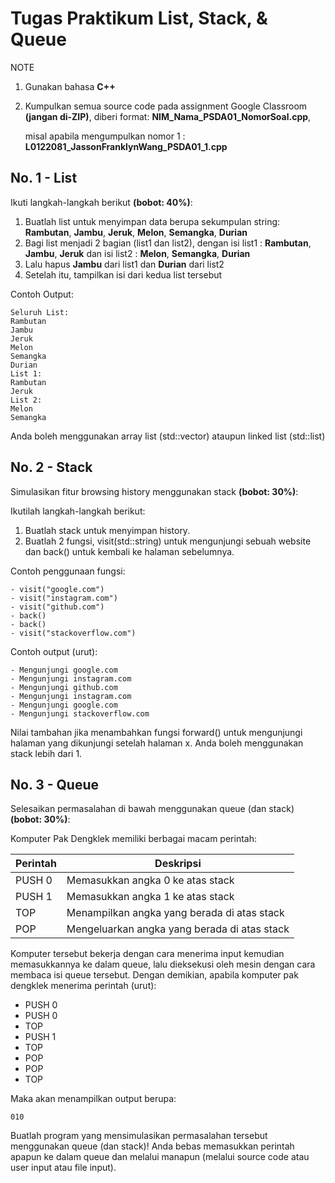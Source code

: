 # Tugas Praktikum List, Stack, & Queue

NOTE

1. Gunakan bahasa **C++**
2. Kumpulkan semua source code pada assignment Google Classroom **(jangan di-ZIP)**, diberi format: **NIM_Nama_PSDA01_NomorSoal.cpp**, 

   misal apabila mengumpulkan nomor 1 : **L0122081_JassonFranklynWang_PSDA01_1.cpp**

## No. 1 - List

Ikuti langkah-langkah berikut **(bobot: 40%)**:

1. Buatlah list untuk menyimpan data berupa sekumpulan string: **Rambutan**, **Jambu**, **Jeruk**, **Melon**, **Semangka**, **Durian**
2. Bagi list menjadi 2 bagian (list1 dan list2), dengan isi list1 : **Rambutan**, **Jambu**, **Jeruk** dan isi list2 : **Melon**, **Semangka**, **Durian**
3. Lalu hapus **Jambu** dari list1 dan **Durian** dari list2
4. Setelah itu, tampilkan isi dari kedua list tersebut

Contoh Output: 
```
Seluruh List:
Rambutan
Jambu
Jeruk
Melon
Semangka
Durian
List 1:
Rambutan
Jeruk
List 2:
Melon
Semangka
```

Anda boleh menggunakan array list (std::vector) ataupun linked list (std::list)

## No. 2 - Stack

Simulasikan fitur browsing history menggunakan stack **(bobot: 30%)**:

Ikutilah langkah-langkah berikut:
1. Buatlah stack untuk menyimpan history.
2. Buatlah 2 fungsi, visit(std::string) untuk mengunjungi sebuah website dan back() untuk kembali ke halaman sebelumnya.

Contoh penggunaan fungsi:
```
- visit("google.com")
- visit("instagram.com")
- visit("github.com")
- back()
- back()
- visit("stackoverflow.com")
```

Contoh output (urut):
```
- Mengunjungi google.com
- Mengunjungi instagram.com
- Mengunjungi github.com
- Mengunjungi instagram.com
- Mengunjungi google.com
- Mengunjungi stackoverflow.com
```

Nilai tambahan jika menambahkan fungsi forward() untuk mengunjungi halaman yang dikunjungi setelah halaman x. Anda boleh menggunakan stack lebih dari 1.

## No. 3 - Queue

Selesaikan permasalahan di bawah menggunakan queue (dan stack) **(bobot: 30%)**:

Komputer Pak Dengklek memiliki berbagai macam perintah:

|Perintah|Deskripsi|
|--|--|
|PUSH 0|Memasukkan angka 0 ke atas stack|
|PUSH 1|Memasukkan angka 1 ke atas stack|
|TOP|Menampilkan angka yang berada di atas stack|
|POP|Mengeluarkan angka yang berada di atas stack|

Komputer tersebut bekerja dengan cara menerima input kemudian memasukkannya ke dalam queue, lalu dieksekusi oleh mesin dengan cara membaca isi queue tersebut. Dengan demikian, apabila komputer pak dengklek menerima perintah (urut):

- PUSH 0
- PUSH 0
- TOP
- PUSH 1
- TOP
- POP
- POP
- TOP

Maka akan menampilkan output berupa:
```
010
```

Buatlah program yang mensimulasikan permasalahan tersebut menggunakan queue (dan stack)! Anda bebas memasukkan perintah apapun ke dalam queue dan melalui manapun (melalui source code atau user input atau file input).
